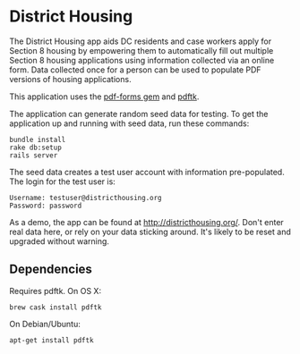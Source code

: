 District Housing
================

The District Housing app aids DC residents and case workers apply for Section 8 housing by empowering them to automatically fill out multiple Section 8 housing applications using information collected via an online form.  Data collected once for a person can be used to populate PDF versions of housing applications.

This application uses the [pdf-forms gem](https://github.com/jkraemer/pdf-forms) and [pdftk](http://www.pdflabs.com/tools/pdftk-the-pdf-toolkit/).

The application can generate random seed data for testing.  To get the application up and running with seed data, run these commands:

    bundle install
    rake db:setup
    rails server

The seed data creates a test user account with information pre-populated.  The login for the test user is:

    Username: testuser@districthousing.org
    Password: password

As a demo, the app can be found at http://districthousing.org/.  Don't enter real data here, or rely on your data sticking around.  It's likely to be reset and upgraded without warning.

## Dependencies

Requires pdftk.  On OS X:

    brew cask install pdftk

On Debian/Ubuntu:

    apt-get install pdftk

